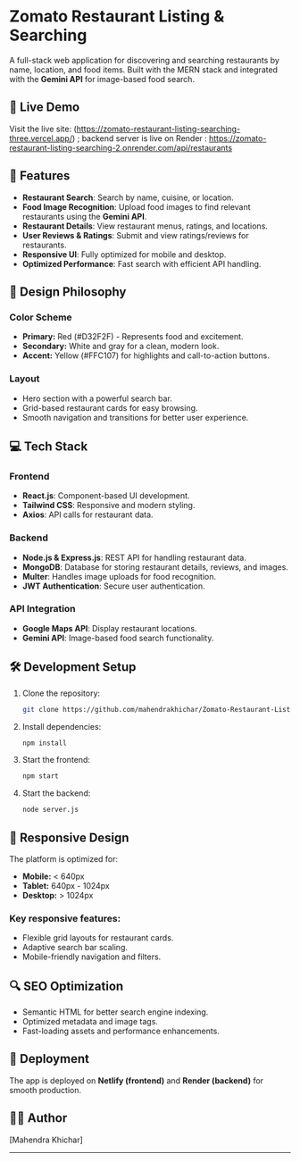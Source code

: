 # Zomato Restaurant Listing & Searching

A full-stack web application for discovering and searching restaurants by name, location, and food items. Built with the MERN stack and integrated with the **Gemini API** for image-based food search.



## 🌟 Live Demo

Visit the live site: (https://zomato-restaurant-listing-searching-three.vercel.app/) ;
backend server is live on Render : https://zomato-restaurant-listing-searching-2.onrender.com/api/restaurants

## 🚀 Features

- **Restaurant Search**: Search by name, cuisine, or location.
- **Food Image Recognition**: Upload food images to find relevant restaurants using the **Gemini API**.
- **Restaurant Details**: View restaurant menus, ratings, and locations.
- **User Reviews & Ratings**: Submit and view ratings/reviews for restaurants.
- **Responsive UI**: Fully optimized for mobile and desktop.
- **Optimized Performance**: Fast search with efficient API handling.

## 🎨 Design Philosophy

### **Color Scheme**
- **Primary:** Red (#D32F2F) - Represents food and excitement.
- **Secondary:** White and gray for a clean, modern look.
- **Accent:** Yellow (#FFC107) for highlights and call-to-action buttons.

### **Layout**
- Hero section with a powerful search bar.
- Grid-based restaurant cards for easy browsing.
- Smooth navigation and transitions for better user experience.

## 💻 Tech Stack

### **Frontend**
- **React.js**: Component-based UI development.
- **Tailwind CSS**: Responsive and modern styling.
- **Axios**: API calls for restaurant data.

### **Backend**
- **Node.js & Express.js**: REST API for handling restaurant data.
- **MongoDB**: Database for storing restaurant details, reviews, and images.
- **Multer**: Handles image uploads for food recognition.
- **JWT Authentication**: Secure user authentication.

### **API Integration**
- **Google Maps API**: Display restaurant locations.
- **Gemini API**: Image-based food search functionality.

## 🛠️ Development Setup

1. Clone the repository:
   ```bash
   git clone https://github.com/mahendrakhichar/Zomato-Restaurant-Listing-Searching/
   ```

2. Install dependencies:
   ```bash
   npm install
   ```

3. Start the frontend:
   ```bash
   npm start
   ```

4. Start the backend:
   ```bash
   node server.js
   ```

## 📱 Responsive Design

The platform is optimized for:
- **Mobile:** < 640px
- **Tablet:** 640px - 1024px
- **Desktop:** > 1024px

### Key responsive features:
- Flexible grid layouts for restaurant cards.
- Adaptive search bar scaling.
- Mobile-friendly navigation and filters.

## 🔍 SEO Optimization

- Semantic HTML for better search engine indexing.
- Optimized metadata and image tags.
- Fast-loading assets and performance enhancements.

## 🚀 Deployment

The app is deployed on **Netlify (frontend)** and **Render (backend)** for smooth production.

## 👨‍💻 Author

[Mahendra Khichar]

---

